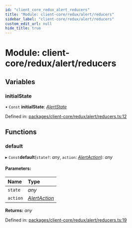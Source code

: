 ```yaml
---
id: "client_core_redux_alert_reducers"
title: "Module: client-core/redux/alert/reducers"
sidebar_label: "client-core/redux/alert/reducers"
custom_edit_url: null
hide_title: true
---
```


# Module: client-core/redux/alert/reducers

## Variables

### initialState

• `Const` **initialState**: [*AlertState*](../interfaces/client_core_redux_alert_actions.alertstate.md)

Defined in: [packages/client-core/redux/alert/reducers.ts:12](https://github.com/xr3ngine/xr3ngine/blob/9d253dc38/packages/client-core/redux/alert/reducers.ts#L12)

## Functions

### default

▸ `Const`**default**(`state?`: *any*, `action`: [*AlertAction*](../interfaces/client_core_redux_alert_actions.alertaction.md)): *any*

#### Parameters:

Name | Type |
:------ | :------ |
`state` | *any* |
`action` | [*AlertAction*](../interfaces/client_core_redux_alert_actions.alertaction.md) |

**Returns:** *any*

Defined in: [packages/client-core/redux/alert/reducers.ts:19](https://github.com/xr3ngine/xr3ngine/blob/9d253dc38/packages/client-core/redux/alert/reducers.ts#L19)
